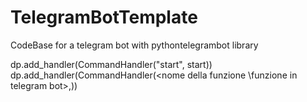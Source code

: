 # TelegramBotTemplate
CodeBase for a telegram bot with pythontelegrambot library

dp.add_handler(CommandHandler("start", start)) 
dp.add_handler(CommandHandler(<nome della funzione \funzione in telegram bot>,<funzione>))

